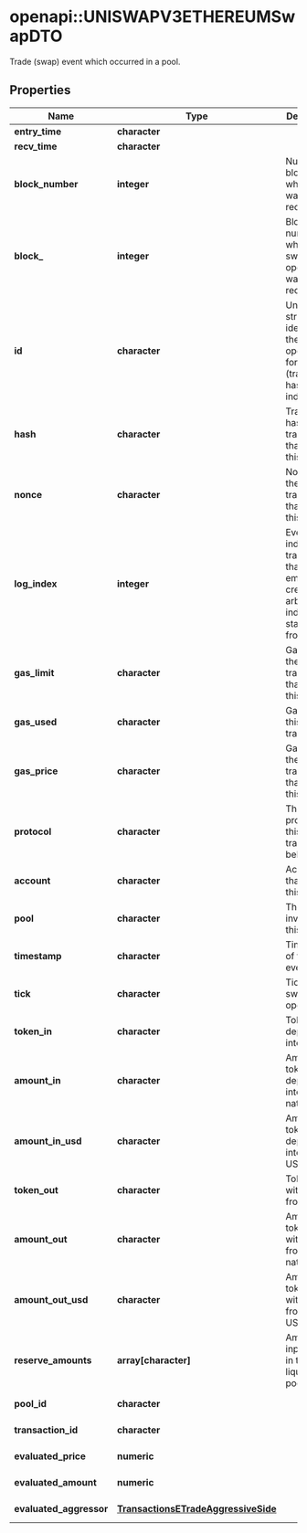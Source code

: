 # openapi::UNISWAPV3ETHEREUMSwapDTO

Trade (swap) event which occurred in a pool.

## Properties
Name | Type | Description | Notes
------------ | ------------- | ------------- | -------------
**entry_time** | **character** |  | [optional] 
**recv_time** | **character** |  | [optional] 
**block_number** | **integer** | Number of block in which entity was recorded. | [optional] 
**block_** | **integer** | Block number in which the swap operation was recorded. | [optional] 
**id** | **character** | Unique string identifier of the swap operation, format: (transaction hash)-(log index). | [optional] 
**hash** | **character** | Transaction hash of the transaction that emitted this event. | [optional] 
**nonce** | **character** | Nonce of the transaction that emitted this event. | [optional] 
**log_index** | **integer** | Event log index. For transactions that don&#39;t emit event, create arbitrary index starting from 0. | [optional] 
**gas_limit** | **character** | Gas limit of the transaction that emitted this event. | [optional] 
**gas_used** | **character** | Gas used in this transaction. | [optional] 
**gas_price** | **character** | Gas price of the transaction that emitted this event. | [optional] 
**protocol** | **character** | The protocol this transaction belongs to. | [optional] 
**account** | **character** | Account that emitted this event. | [optional] 
**pool** | **character** | The pool involving this event. | [optional] 
**timestamp** | **character** | Timestamp of this event. | [optional] 
**tick** | **character** | Tick of the swap operation. | [optional] 
**token_in** | **character** | Token deposited into pool. | [optional] 
**amount_in** | **character** | Amount of token deposited into pool in native units. | [optional] 
**amount_in_usd** | **character** | Amount of token deposited into pool in USD. | [optional] 
**token_out** | **character** | Token withdrawn from pool. | [optional] 
**amount_out** | **character** | Amount of token withdrawn from pool in native units. | [optional] 
**amount_out_usd** | **character** | Amount of token withdrawn from pool in USD. | [optional] 
**reserve_amounts** | **array[character]** | Amount of input tokens in the liquidity pool. | [optional] 
**pool_id** | **character** |  | [optional] [readonly] 
**transaction_id** | **character** |  | [optional] [readonly] 
**evaluated_price** | **numeric** |  | [optional] [readonly] 
**evaluated_amount** | **numeric** |  | [optional] [readonly] 
**evaluated_aggressor** | [**TransactionsETradeAggressiveSide**](Transactions.ETradeAggressiveSide.md) |  | [optional] [Enum: ] 


